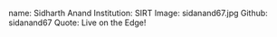 name: Sidharth Anand
Institution: SIRT
Image: sidanand67.jpg
Github: sidanand67
Quote: Live on the Edge!
